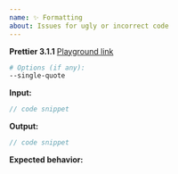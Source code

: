 ```yaml
---
name: ✨ Formatting
about: Issues for ugly or incorrect code
---
```


<!--

BEFORE SUBMITTING AN ISSUE:

1.  Search for your issue on GitHub: https://github.com/prettier/prettier/issues
    A large number of opened issues are duplicates of existing issues.
    If someone has already opened an issue for what you are experiencing,
    you do not need to open a new issue — please add a 👍 reaction to the
    existing issue instead.

2.  We get a lot of requests for adding options, but Prettier is
    built on the principle of being opinionated about code formatting.
    This means we add options only in the case of strict technical necessity.
    Find out more: https://prettier.io/docs/en/option-philosophy.html

Don't fill the form below manually! Let a program create a report for you:

1. Go to https://prettier.io/playground
2. Paste your code and set options
3. Press the "Report issue" button in the lower right

-->

**Prettier 3.1.1**
[Playground link](https://prettier.io/playground/#.....)

```sh
# Options (if any):
--single-quote
```

**Input:**

```jsx
// code snippet
```

**Output:**

```jsx
// code snippet
```

**Expected behavior:**
